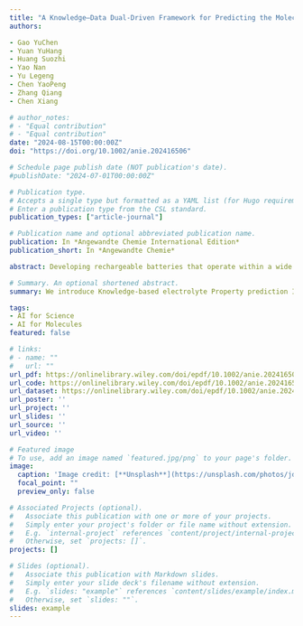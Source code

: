 ```yaml
---
title: "A Knowledge–Data Dual‐Driven Framework for Predicting the Molecular Properties of Rechargeable Battery Electrolytes"
authors:

- Gao YuChen 
- Yuan YuHang 
- Huang Suozhi
- Yao Nan
- Yu Legeng 
- Chen YaoPeng 
- Zhang Qiang 
- Chen Xiang

# author_notes:
# - "Equal contribution"
# - "Equal contribution"
date: "2024-08-15T00:00:00Z"
doi: "https://doi.org/10.1002/anie.202416506"

# Schedule page publish date (NOT publication's date).
#publishDate: "2024-07-01T00:00:00Z"

# Publication type.
# Accepts a single type but formatted as a YAML list (for Hugo requirements).
# Enter a publication type from the CSL standard.
publication_types: ["article-journal"]

# Publication name and optional abbreviated publication name.
publication: In *Angewandte Chemie International Edition*
publication_short: In *Angewandte Chemie*

abstract: Developing rechargeable batteries that operate within a wide temperature range and possess high safety has become necessary with increasing demands. Rapid and accurate assessment of the melting points (MPs), boiling points (BPs), and flash points (FPs) of electrolyte molecules is essential for expediting battery development. Herein, we introduce Knowledge-based electrolyte Property prediction Integration (KPI), a knowledge–data dual-driven framework for molecular property prediction of electrolytes. Initially, the KPI collects molecular structures and properties, and then automatically organizes them into structured datasets. Subsequently, interpretable machine learning further explores the structure–property relationships of molecules from a microscopic perspective. Finally, by embedding the discovered knowledge into property prediction models, the KPI achieved very low mean absolute errors of 10.4, 4.6, and 4.8 K for MP, BP, and FP predictions, respectively. The KPI reached state-of-the-art results in 18 out of 20 datasets. Utilizing molecular neighbor search and high-throughput screening, 15 and 14 promising molecules, with and without Chemical Abstracts Service Registry Number, respectively, were predicted for wide-temperature-range and high-safety batteries. The KPI not only accurately predicts molecular properties and deepens the understanding of structure–property relationships but also serves as an efficient framework for integrating artificial intelligence and  domain knowledge.

# Summary. An optional shortened abstract.
summary: We introduce Knowledge-based electrolyte Property prediction Integration (KPI), a knowledge–data dual-driven framework for molecular property prediction of electrolytes. Initially, the KPI collects molecular structures and properties, and then automatically organizes them into structured datasets.

tags:
- AI for Science
- AI for Molecules
featured: false

# links:
# - name: ""
#   url: ""
url_pdf: https://onlinelibrary.wiley.com/doi/epdf/10.1002/anie.202416506
url_code: https://onlinelibrary.wiley.com/doi/epdf/10.1002/anie.202416506
url_dataset: https://onlinelibrary.wiley.com/doi/epdf/10.1002/anie.202416506
url_poster: ''
url_project: ''
url_slides: ''
url_source: ''
url_video: ''

# Featured image
# To use, add an image named `featured.jpg/png` to your page's folder. 
image:
  caption: 'Image credit: [**Unsplash**](https://unsplash.com/photos/jdD8gXaTZsc)'
  focal_point: ""
  preview_only: false

# Associated Projects (optional).
#   Associate this publication with one or more of your projects.
#   Simply enter your project's folder or file name without extension.
#   E.g. `internal-project` references `content/project/internal-project/index.md`.
#   Otherwise, set `projects: []`.
projects: []

# Slides (optional).
#   Associate this publication with Markdown slides.
#   Simply enter your slide deck's filename without extension.
#   E.g. `slides: "example"` references `content/slides/example/index.md`.
#   Otherwise, set `slides: ""`.
slides: example
---
```


<!-- {{% callout note %}}
Click the *Cite* button above to demo the feature to enable visitors to import publication metadata into their reference management software.
{{% /callout %}}

{{% callout note %}}
Create your slides in Markdown - click the *Slides* button to check out the example.
{{% /callout %}}

Add the publication's **full text** or **supplementary notes** here. You can use rich formatting such as including [code, math, and images](https://docs.hugoblox.com/content/writing-markdown-latex/). -->
